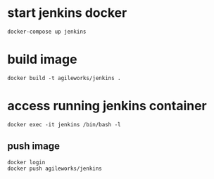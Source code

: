 start jenkins docker
====================

`docker-compose up jenkins`

build image
===========

`docker build -t agileworks/jenkins .`

access running jenkins container
================================

`docker exec -it jenkins /bin/bash -l`

push image
----------

```
docker login
docker push agileworks/jenkins
```
